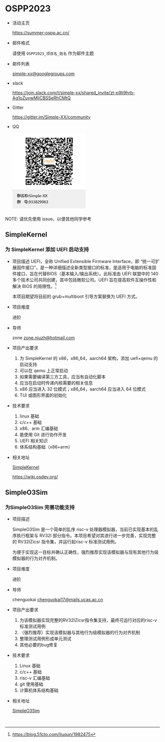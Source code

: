 # OSPP2023

- 活动主页

    https://summer-ospp.ac.cn/

- 邮件格式

    请使用 `OSPP2023_项目名_姓名` 作为邮件主题

- 邮件列表

    simple-xx@googlegroups.com

- slack

    https://join.slack.com/t/simple-xx/shared_invite/zt-p9li9hrb-Ag1oZuywMljCBSSeRhCMtQ

- Gitter

    https://gitter.im/Simple-XX/community
    
- QQ

    ![Simple-XX群聊二维码](./.README.assets/Simple-XX群聊二维码.png)

NOTE: 请优先使用 issue，以便其他同学参考


## SimpleKernel

### 为 SimpleKernel 添加 UEFI 启动支持

- 项目描述
  UEFI，全称 Unified Extensible Firmware Interface，即 “统一可扩展固件接口”，是一种详细描述全新类型接口的标准，是适用于电脑的标准固件接口，旨在代替BIOS（基本输入/输出系统）。此标准由 UEFI 联盟中的 140 多个技术公司共同创建，其中包括微软公司。UEFI 旨在提高软件互操作性和解决 BIOS 的局限性。[^1]
  
  本项目期望将目前的 grub+multiboot 引导方案替换为 UEFI 方式。

- 项目难度

    进阶

- 导师

    zone zone.niuzh@hotmail.com

- 项目产出要求

    1. 为 SimpleKernel 的 x86，x86_64，aarch64 架构，添加 uefi+qemu 的启动支持
    2. 可以在 qemu 上正常启动
    3. 如果需要编译第三方工具，应当有自动化脚本
    4. 应当在启动时传递内核需要的相关信息
    5. x86 应当进入 32 位模式；x86_64，aarch64 应当进入 64 位模式
    6. TUI 或图形界面的初始化


- 技术要求
    1. linux 基础
    2. c/c++ 基础
    3. x86、arm 汇编基础
    4. 能使用 Git 进行协作开发
    5. UEFI 相关知识
    6. 体系结构基础（x86+arm）
    
- 相关地址

    [SimpleKernel](https://github.com/Simple-XX/SimpleKernel)
    
    https://wiki.osdev.org/

[^1]: https://blog.51cto.com/liuqun/1982475



## SimpleO3Sim

### 为SimpleO3Sim 完善功能支持

- 项目描述

    SimpleO3Sim 是一个简单的乱序 risc-v 处理器模拟器，当前已实现基本的乱序执行框架与 RV32I 部分指令。本项目希望对其进行进一步完善，实现完整的 RV32IZicsr 指令集，并运行起risc-v 标准测试用例。

    为便于实现这一目标并确认正确性，强烈推荐实现该模拟器与现有其他行为级模拟器的行为对齐机制。

- 项目难度

    进阶

- 导师

    chenguokai chenguokai17@mails.ucas.ac.cn

- 项目产出要求

    1. 为该模拟器实现完整的RV32IZicsr指令集支持，最终可运行对应的risc-v标准测试用例
    2. （强烈推荐）实现该模拟器与其他行为级模拟器的行为对齐机制
    3. 整理测试用例形成单元测试
    4. 其他必要的bug修复


- 技术要求

    1. Linux 基础
    2. c/c++ 基础
    3. risc-v 汇编基础
    4. git 使用基础
    5. 计算机体系结构基础
    
- 相关地址

    [SimpleO3Sim](https://github.com/Simple-XX/SimpleO3Sim/)


​    





